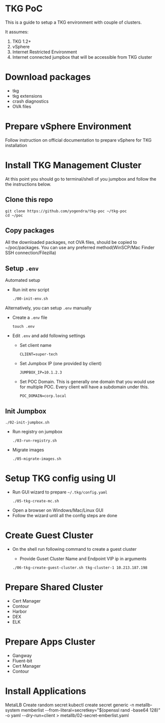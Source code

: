 # TKG PoC


This is a guide to setup a TKG environment with couple of clusters. 

It assumes:

1. TKG 1.2+
1. vSphere
1. Internet Restricted Environment
1. Internet connected jumpbox that will be accessible from TKG cluster

# Download packages
- tkg
- tkg extensions
- crash diagnostics
- OVA files 

# Prepare vSphere Environment
Follow instruction on official documentation to prepare vSphere for TKG installation


# Install TKG Management Cluster

At this point you should go to terminal/shell of you jumpbox and follow the the instructions below. 

## Clone this repo

```
git clone https://github.com/yogendra/tkg-poc ~/tkg-poc
cd ~/poc
```

## Copy packages

All the downloaded packages, not OVA files, should be copied to ~/poc/packages. You can use any preferred method(WinSCP/Mac Finder SSH connection/Filezilla)

## Setup `.env`

Automated setup

- Run init env script

  ```
  ./00-init-env.sh
  ```

Alternatively, you can setup `.env` manually

- Create a `.env` file

  ```
  touch .env
  ```

- Edit `.env` and add following settings

  - Set client name

    ```
    CLIENT=super-tech
    ```

  - Set Jumpbox IP (one provided by client)

    ```
    JUMPBOX_IP=10.1.2.3
    ```

  - Set POC Domain. This is generally one domain that you would use for multiple POC. Every client will have a subdomain under this.

    ```
    POC_DOMAIN=corp.local
    ```

## Init Jumpbox

  ```
  ./02-init-jumpbox.sh
  ```

- Run registry on jumpbox

  ```
  ./03-run-registry.sh
  ```

- Migrate images

  ```
  ./05-migrate-images.sh
  ```

# Setup TKG config using UI
- Run GUI wizard to prepare `~/.tkg/config.yaml`
  ```
  ./05-tkg-create-mc.sh
  ```
- Open a browser on Windows/Mac/Linux GUI
- Follow the wizard until all the config steps are done


# Create Guest Cluster

- On the shell run following command to create a guest cluster

  - Provide Guset Cluster Name and Endpoint VIP ip in arguments

  ```
  ./06-tkg-create-guest-cluster.sh tkg-cluster-1 10.213.187.198
  ```

# Prepare Shared Cluster

- Cert Manager
- Contour
- Harbor
- DEX
- ELK

# Prepare Apps Cluster

- Gangway
- Fluent-bit
- Cert Manager
- Contour

# Install Applications




MetalLB
Create random secret
kubectl create secret generic -n metallb-system memberlist --from-literal=secretkey="$(openssl rand -base64 128)" -o yaml --dry-run=client > metallb/02-secret-emberlist.yaml

